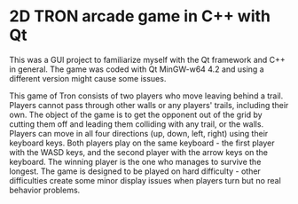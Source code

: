 # **2D TRON arcade game in C++ with Qt**

This was a GUI project to familiarize myself with the Qt framework and C++ in general.
The game was coded with Qt MinGW-w64 4.2 and using a different version might cause some issues.

This game of Tron consists of two players who move leaving behind a trail.
Players cannot pass through other walls or any players' trails, including their own.
The object of the game is to get the opponent out of the grid by cutting them off and leading them colliding with any trail, or the walls.
Players can move in all four directions (up, down, left, right) using their keyboard keys.
Both players play on the same keyboard - the first player with the WASD keys, and the second player with the arrow keys on the keyboard.
The winning player is the one who manages to survive the longest.
The game is designed to be played on hard difficulty - other difficulties create some minor display issues when players turn but no real behavior problems.
